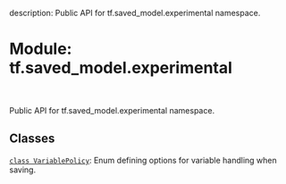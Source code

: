description: Public API for tf.saved_model.experimental namespace.

<div itemscope itemtype="http://developers.google.com/ReferenceObject">
<meta itemprop="name" content="tf.saved_model.experimental" />
<meta itemprop="path" content="Stable" />
</div>

# Module: tf.saved_model.experimental

<!-- Insert buttons and diff -->

<table class="tfo-notebook-buttons tfo-api nocontent" align="left">

</table>



Public API for tf.saved_model.experimental namespace.



## Classes

[`class VariablePolicy`](../../tf/saved_model/experimental/VariablePolicy.md): Enum defining options for variable handling when saving.

